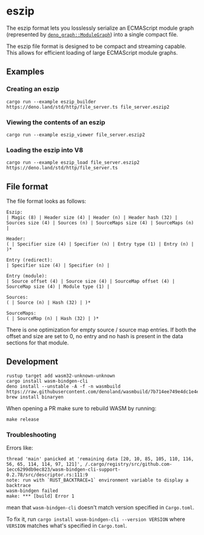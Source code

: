# eszip

The eszip format lets you losslessly serialize an ECMAScript module graph
(represented by [`deno_graph::ModuleGraph`][module_graph]) into a single compact
file.

The eszip file format is designed to be compact and streaming capable. This
allows for efficient loading of large ECMAScript module graphs.

[module_graph]: https://docs.rs/deno_graph/latest/deno_graph/struct.ModuleGraph.html

## Examples

### Creating an eszip

```shell
cargo run --example eszip_builder https://deno.land/std/http/file_server.ts file_server.eszip2
```

### Viewing the contents of an eszip

```shell
cargo run --example eszip_viewer file_server.eszip2
```

### Loading the eszip into V8

```shell
cargo run --example eszip_load file_server.eszip2 https://deno.land/std/http/file_server.ts
```

## File format

The file format looks as follows:

```
Eszip:
| Magic (8) | Header size (4) | Header (n) | Header hash (32) | Sources size (4) | Sources (n) | SourceMaps size (4) | SourceMaps (n) |

Header:
( | Specifier size (4) | Specifier (n) | Entry type (1) | Entry (n) | )*

Entry (redirect):
| Specifier size (4) | Specifier (n) |

Entry (module):
| Source offset (4) | Source size (4) | SourceMap offset (4) | SourceMap size (4) | Module type (1) |

Sources:
( | Source (n) | Hash (32) | )*

SourceMaps:
( | SourceMap (n) | Hash (32) | )*
```

There is one optimization for empty source / source map entries. If both the
offset and size are set to 0, no entry and no hash is present in the data
sections for that module.

## Development

```
rustup target add wasm32-unknown-unknown
cargo install wasm-bindgen-cli
deno install --unstable -A -f -n wasmbuild https://raw.githubusercontent.com/denoland/wasmbuild/7b714ee749e4dc1e4ed1bc6f7258235a6c289aec/main.ts
brew install binaryen
```

When opening a PR make sure to rebuild WASM by running:

```
make release
```

### Troubleshooting

Errors like:

```
thread 'main' panicked at 'remaining data [20, 10, 85, 105, 110, 116, 56, 65, 114, 114, 97, 121]', /.cargo/registry/src/github.com-1ecc6299db9ec823/wasm-bindgen-cli-support-0.2.78/src/descriptor.rs:111:9
note: run with `RUST_BACKTRACE=1` environment variable to display a backtrace
wasm-bindgen failed
make: *** [build] Error 1
```

mean that `wasm-bindgen-cli` doesn't match version specified in `Cargo.toml`.

To fix it, run `cargo install wasm-bindgen-cli --version VERSION` where `VERSION` matches
what's specified in `Cargo.toml`.
